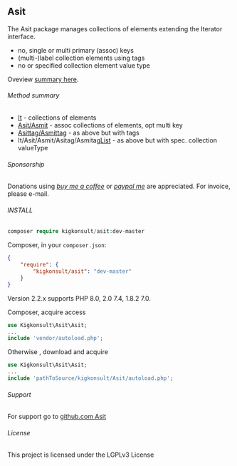 [comment]: # (This file is part of Asit, manages array collections. Copyright 2020-2024 Kjell-Inge Gustafsson, kigkonsult, All rights reserved, licence LGPL 3.0)

## Asit

The Asit package manages collections of elements extending the Iterator interface.

- no, single or multi primary (assoc) keys
- (multi-)label collection elements using tags
- no or specified collection element value type

Oveview [summary here].

###### Method summary
* [It] - collections of elements
* [Asit/Asmit] - assoc collections of elements, opt multi key
* [Asittag/Asmittag] - as above but with tags
* It/Asit/Asmit/Asitag/Asmitag[List] - as above but with spec. collection valueType 

###### Sponsorship

Donations using _[buy me a coffee]_ or _[paypal me]_ are appreciated.
For invoice, please e-mail.

###### INSTALL

``` php
composer require kigkonsult/asit:dev-master
```

Composer, in your `composer.json`:

``` json
{
    "require": {
        "kigkonsult/asit": "dev-master"
    }
}
```
Version 2.2.x supports PHP 8.0, 2.0 7.4, 1.8.2 7.0. 

Composer, acquire access
``` php
use Kigkonsult\Asit\Asit;
...
include 'vendor/autoload.php';
```

Otherwise , download and acquire

``` php
use Kigkonsult\Asit\Asit;
...
include 'pathToSource/kigkonsult/Asit/autoload.php';
```


###### Support

For support go to [github.com Asit]


###### License

This project is licensed under the LGPLv3 License


[ArrayIterator]:https://www.php.net/manual/en/class.arrayiterator
[Asit/Asmit]:docs/AsitSummary.md
[Asittag/Asmittag]:docs/AsittagSummary.md
[buy me a coffee]:https://www.buymeacoffee.com/kigkonsult
[Composer]:https://getcomposer.org/
[github.com Asit]:https://github.com/iCalcreator/Asit
[It]:docs/ItSummary.md
[List]:docs/ListSummary.md
[paypal me]:https://paypal.me/kigkonsult
[summary here]:docs/PackageSummary.md
